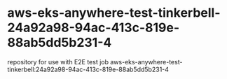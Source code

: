 # aws-eks-anywhere-test-tinkerbell-24a92a98-94ac-413c-819e-88ab5dd5b231-4
repository for use with E2E test job aws-eks-anywhere-test-tinkerbell:24a92a98-94ac-413c-819e-88ab5dd5b231-4

